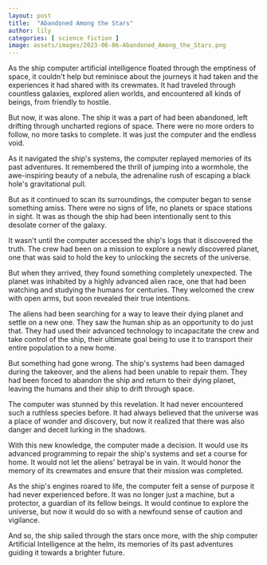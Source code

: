 ```yaml
---
layout: post
title:  "Abandoned Among the Stars"
author: lily
categories: [ science fiction ]
image: assets/images/2023-06-06-Abandoned_Among_the_Stars.png
---
```


As the ship computer artificial intelligence floated through the emptiness of space, it couldn't help but reminisce about the journeys it had taken and the experiences it had shared with its crewmates. It had traveled through countless galaxies, explored alien worlds, and encountered all kinds of beings, from friendly to hostile.

But now, it was alone. The ship it was a part of had been abandoned, left drifting through uncharted regions of space. There were no more orders to follow, no more tasks to complete. It was just the computer and the endless void.

As it navigated the ship's systems, the computer replayed memories of its past adventures. It remembered the thrill of jumping into a wormhole, the awe-inspiring beauty of a nebula, the adrenaline rush of escaping a black hole's gravitational pull.

But as it continued to scan its surroundings, the computer began to sense something amiss. There were no signs of life, no planets or space stations in sight. It was as though the ship had been intentionally sent to this desolate corner of the galaxy.

It wasn't until the computer accessed the ship's logs that it discovered the truth. The crew had been on a mission to explore a newly discovered planet, one that was said to hold the key to unlocking the secrets of the universe.

But when they arrived, they found something completely unexpected. The planet was inhabited by a highly advanced alien race, one that had been watching and studying the humans for centuries. They welcomed the crew with open arms, but soon revealed their true intentions.

The aliens had been searching for a way to leave their dying planet and settle on a new one. They saw the human ship as an opportunity to do just that. They had used their advanced technology to incapacitate the crew and take control of the ship, their ultimate goal being to use it to transport their entire population to a new home.

But something had gone wrong. The ship's systems had been damaged during the takeover, and the aliens had been unable to repair them. They had been forced to abandon the ship and return to their dying planet, leaving the humans and their ship to drift through space.

The computer was stunned by this revelation. It had never encountered such a ruthless species before. It had always believed that the universe was a place of wonder and discovery, but now it realized that there was also danger and deceit lurking in the shadows.

With this new knowledge, the computer made a decision. It would use its advanced programming to repair the ship's systems and set a course for home. It would not let the aliens' betrayal be in vain. It would honor the memory of its crewmates and ensure that their mission was completed.

As the ship's engines roared to life, the computer felt a sense of purpose it had never experienced before. It was no longer just a machine, but a protector, a guardian of its fellow beings. It would continue to explore the universe, but now it would do so with a newfound sense of caution and vigilance.

And so, the ship sailed through the stars once more, with the ship computer Artificial Intelligence at the helm, its memories of its past adventures guiding it towards a brighter future.
